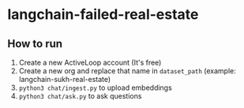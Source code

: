 # langchain-failed-real-estate

## How to run

1. Create a new ActiveLoop account (It's free)
2. Create a new org and replace that name in `dataset_path` (example: langchain-sukh-real-estate)
3. `python3 chat/ingest.py` to upload embeddings
4. `python3 chat/ask.py` to ask questions
